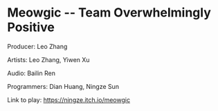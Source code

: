 # Meowgic -- Team Overwhelmingly Positive
Producer: Leo Zhang

Artists: Leo Zhang, Yiwen Xu

Audio: Bailin Ren

Programmers: Dian Huang, Ningze Sun

Link to play: https://ningze.itch.io/meowgic
